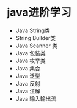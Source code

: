 # java进阶学习

- Java String类
- String Builder类
- Java Scanner 类
- Java 包装类
- Java 枚举类
- Java 集合
- Java 泛型
- Java 反射
- Java 注解
- Java 输入输出流